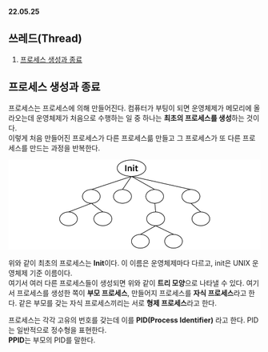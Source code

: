 __22.05.25__

## 쓰레드(Thread)
1. [프로세스 생성과 종료](프로세스-생성과-종료)



## 프로세스 생성과 종료
프로세스는 프로세스에 의해 만들어진다. 컴퓨터가 부팅이 되면 운영체제가 메모리에 올라오는데 운영체제가 
처음으로 수행하는 일 중 하나는 **최초의 프로세스를 생성**하는 것이다.  
이렇게 처음 만들어진 프로세스가 다른 프로세스륾 만들고 그 프로세스가 또 다른 프로세스를 만드는 과정을 반복한다.  

![img_7.png](img_7.png)

위와 같이 최초의 프로세스는 **Init**이다. 이 이름은 운영체제마다 다르고, init은 UNIX 운영체제 기준 이름이다.  
여기서 여러 다른 프로세스들이 생성되면 위와 같이 **트리 모양**으로 나타낼 수 있다. 여기서 프로세스를 생성한 쪽이 **부모 프로세스**, 만들어지 프로세스를 **자식 프로세스**라고 한다.
같은 부모를 갖는 자식 프로세스끼리는 서로 **형제 프로세스**라고 한다.  

프로세스는 각각 고유의 번호를 갖는데 이를 **PID(Process Identifier)** 라고 한다. PID는 일반적으로 정수형을 표현한다.  
**PPID**는 부모의 PID를 말한다.